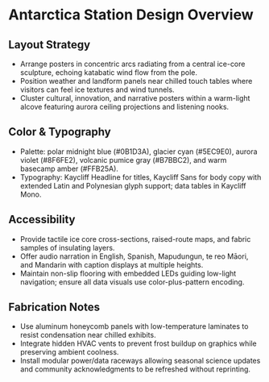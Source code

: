 # Antarctica Station Design Overview

## Layout Strategy
- Arrange posters in concentric arcs radiating from a central ice-core sculpture, echoing katabatic wind flow from the pole.
- Position weather and landform panels near chilled touch tables where visitors can feel ice textures and wind tunnels.
- Cluster cultural, innovation, and narrative posters within a warm-light alcove featuring aurora ceiling projections and listening nooks.

## Color & Typography
- Palette: polar midnight blue (#0B1D3A), glacier cyan (#5EC9E0), aurora violet (#8F6FE2), volcanic pumice gray (#B7BBC2), and warm basecamp amber (#FFB25A).
- Typography: Kaycliff Headline for titles, Kaycliff Sans for body copy with extended Latin and Polynesian glyph support; data tables in Kaycliff Mono.

## Accessibility
- Provide tactile ice core cross-sections, raised-route maps, and fabric samples of insulating layers.
- Offer audio narration in English, Spanish, Mapudungun, te reo Māori, and Mandarin with caption displays at multiple heights.
- Maintain non-slip flooring with embedded LEDs guiding low-light navigation; ensure all data visuals use color-plus-pattern encoding.

## Fabrication Notes
- Use aluminum honeycomb panels with low-temperature laminates to resist condensation near chilled exhibits.
- Integrate hidden HVAC vents to prevent frost buildup on graphics while preserving ambient coolness.
- Install modular power/data raceways allowing seasonal science updates and community acknowledgments to be refreshed without reprinting.
